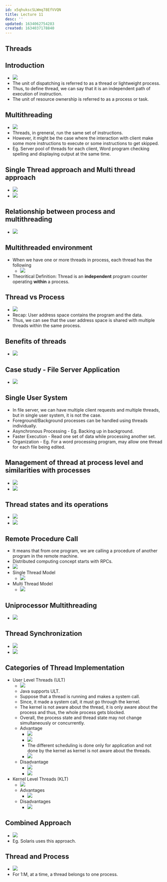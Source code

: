 ```yaml
---
id: x5qhukscSLWmq78EfVVQN
title: Lecture 11
desc: ''
updated: 1634062754283
created: 1634037178840
---
```

## Threads

## Introduction

- ![](/assets/images/2021-10-12-16-45-08.png)
- The unit of dispatching is referred to as a thread or lightweight process.
- Thus, to define thread, we can say that it is an independent path of execution of instruction.
- The unit of resource ownership is referred to as a process or task.

## Multithreading

- ![](/assets/images/2021-10-12-16-47-59.png)
- Threads, in  greneral, run the same set of instructions. 
- However, it might be the case where the interaction with client make some more instructions to execute or some instructions to get skipped.
- Eg. Server pool of threads for each client, Word program checking spelling and displaying output at the same time.

## Single Thread approach and Multi thread approach

- ![](/assets/images/2021-10-12-16-52-16.png)
- ![](/assets/images/2021-10-12-16-53-25.png)

## Relationship between process and multithreading

- ![](/assets/images/2021-10-12-16-55-14.png)

## Multithreaded environment

- When we have one or more threads in process, each thread has the following
  - ![](/assets/images/2021-10-12-16-57-25.png)
- Theoritical Definition: Thread is an **independent** program counter operating **within** a process.

## Thread vs Process

- ![](/assets/images/2021-10-12-17-00-26.png)
- Recap: User address space contains the program and the data.
- Thus, we can see that the user address space is shared with multiple threads within the same process.

## Benefits of threads

- ![](/assets/images/2021-10-12-17-04-46.png)

## Case study - File Server Application

- ![](/assets/images/2021-10-12-17-06-59.png)

## Single User System

- In file server, we can have multiple client requests and multiple threads, but in single user system, it is not the case.
- Foreground/Background processes can be handled using threads individually.
- Asynchronous Processing - Eg. Backing up in background.
- Faster Execution - Read one set of data while processing another set.
- Organization - Eg. For a word processing program, may allow one thread for each file being edited.

## Management of thread at process level and similarities with processes

- ![](/assets/images/2021-10-12-17-11-53.png)
- ![](/assets/images/2021-10-12-17-12-55.png)

## Thread states and its operations

- ![](/assets/images/2021-10-12-17-13-25.png)
- ![](/assets/images/2021-10-12-17-14-36.png)

## Remote Procedure Call

- It means that from one program, we are calling a procedure of another program in the remote machine.
- Distributed computing concept starts with RPCs.
- ![](/assets/images/2021-10-12-17-16-34.png)
- Single Thread Model
  - ![](/assets/images/2021-10-12-17-16-55.png)
- Multi Thread Model
  - ![](/assets/images/2021-10-12-17-17-52.png)

## Uniprocessor Multithreading

- ![](/assets/images/2021-10-12-17-19-06.png)

## Thread Synchronization

- ![](/assets/images/2021-10-12-17-20-26.png)
- ![](/assets/images/2021-10-12-17-23-12.png)

## Categories of Thread Implementation

- User Level Threads (ULT)
  - ![](/assets/images/2021-10-12-19-32-18.png)
  - Java supports ULT.
  - Suppose that a thread is running and makes a system call.
  - Since, it made a system call, it must go through the kernel.
  - The kernel is not aware about the thread, it is only aware about the process and thus, the whole process gets blocked.
  - Overall, the process state and thread state may not change simultaneously or concurrently.
  - Advantage
    - ![](/assets/images/2021-10-12-19-41-26.png)
    - ![](/assets/images/2021-10-12-19-41-38.png)
    - The different scheduling is done only for application and not done by the kernel as kernel is not aware about the threads.
    - ![](/assets/images/2021-10-12-19-43-51.png)
  - Disadvantage
    - ![](/assets/images/2021-10-12-19-44-22.png)
    - ![](/assets/images/2021-10-12-19-44-39.png)
- Kernel Level Threads (KLT)
  - ![](/assets/images/2021-10-12-22-45-15.png)
  - Advantages
    - ![](/assets/images/2021-10-12-23-45-11.png)
  - Disadvantages
    - ![](/assets/images/2021-10-12-23-45-33.png)

## Combined Approach

- ![](/assets/images/2021-10-12-23-49-04.png)
- Eg. Solaris uses this approach.

## Thread and Process

- ![](/assets/images/2021-10-12-23-49-57.png)
- For 1:M, at a time, a thread belongs to one process.

